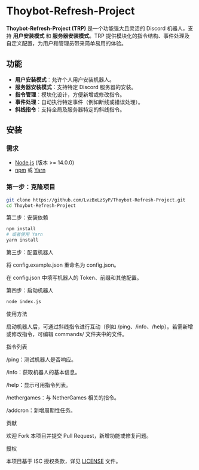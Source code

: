 # Thoybot-Refresh-Project

**Thoybot-Refresh-Project (TRP)** 是一个功能强大且灵活的 Discord 机器人，支持 **用户安装模式** 和 **服务器安装模式**。TRP 提供模块化的指令结构、事件处理及自定义配置，为用户和管理员带来简单易用的体验。

## 功能
- **用户安装模式**：允许个人用户安装机器人。
- **服务器安装模式**：支持特定 Discord 服务器的安装。
- **指令管理**：模块化设计，方便新增或修改指令。
- **事件处理**：自动执行特定事件（例如断线或错误处理）。
- **斜线指令**：支持全局及服务器特定的斜线指令。

## 安装

### 需求
- [Node.js](https://nodejs.org/) (版本 >= 14.0.0)
- [npm](https://npmjs.com/) 或 [Yarn](https://yarnpkg.com/)

### 第一步：克隆项目

```bash
git clone https://github.com/LvzBxLzSyP/Thoybot-Refresh-Project.git
cd Thoybot-Refresh-Project
```

第二步：安装依赖

```bash
npm install
# 或者使用 Yarn
yarn install
```

第三步：配置机器人

将 config.example.json 重命名为 config.json。

在 config.json 中填写机器人的 Token、前缀和其他配置。


第四步：启动机器人

```bash
node index.js
```

使用方法

启动机器人后，可通过斜线指令进行互动（例如 /ping、/info、/help）。若需新增或修改指令，可编辑 commands/ 文件夹中的文件。

指令列表

/ping：测试机器人是否响应。

/info：获取机器人的基本信息。

/help：显示可用指令列表。

/nethergames：与 NetherGames 相关的指令。

/addcron：新增周期性任务。


贡献

欢迎 Fork 本项目并提交 Pull Request，新增功能或修复问题。

授权

本项目基于 ISC 授权条款，详见 [LICENSE](LICENSE) 文件。